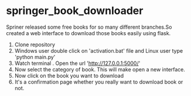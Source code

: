 # springer_book_downloader
Spriner released some free books for so many  different branches.So created a web interface to download those books easily using flask.  

1. Clone repository<br>
2. Windows user double click on 'activation.bat' file and Linux user type 'python main.py'<br>
3. Watch terminal . Open the url 'http://127.0.0.1:5000/' <br>
4. Now select the category of book. This will make open a new interface.<br>
5. Now click on the book you want to download<br>
5. It's a confirmation page whether you really want to download book or not.<br>

 
